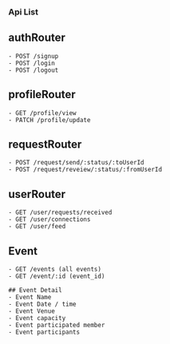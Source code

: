 ### Api List

## authRouter
    - POST /signup
    - POST /login
    - POST /logout

## profileRouter
    - GET /profile/view
    - PATCH /profile/update

## requestRouter
    - POST /request/send/:status/:toUserId
    - POST /request/reveiew/:status/:fromUserId

## userRouter
    - GET /user/requests/received
    - GET /user/connections
    - GET /user/feed


## Event 
    - GET /events (all events)
    - GET /event/:id (event_id)

    ## Event Detail 
    - Event Name 
    - Event Date / time
    - Event Venue
    - Event capacity
    - Event participated member
    - Event participants